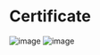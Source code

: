 # Certificate
![image](https://github.com/Dr-Aman-cse/Certificate/assets/146421457/68fede19-8b6e-419e-8ad5-34ac7da04c1a)
![image](https://github.com/Dr-Aman-cse/Certificate/assets/146421457/c79a40ea-b2ce-45fa-9f7a-7d14b10ff375)

